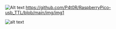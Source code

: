 ![Alt text](relative/path/to/img.jpg?raw=true "Title")
https://github.com/P4t0R/RaspberryPico-usb_TTL/blob/main/img/img1

![alt text](https://github.com/P4t0R/RaspberryPico-usb_TTL/blob/main/img/img1.jpg?raw=true)
